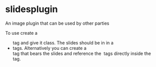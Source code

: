 # slidesplugin
An image plugin that can be used by other parties

To use create a <ul> tag and give it class. The slides should be in in a <li> tags. Alternatively you can create a <div> tag that bears the slides and reference the <img> tags directly inside the <div> tag.



